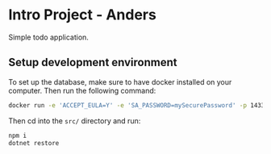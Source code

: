 # Intro Project - Anders

Simple todo application.

## Setup development environment

To set up the database, make sure to have docker installed on your computer. Then run the following command:

```bash
docker run -e 'ACCEPT_EULA=Y' -e 'SA_PASSWORD=mySecurePassword' -p 1433:1433 --name msdb -d microsoft/mssql-server-linux:2017-CU8
```

Then cd into the `src/` directory and run:

```bash
npm i
dotnet restore
```
